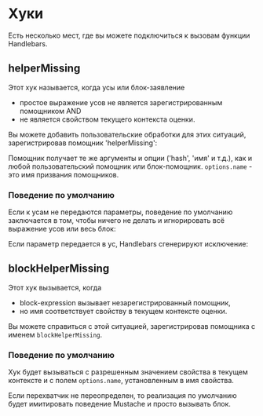 # Хуки

Есть несколько мест, где вы можете подключиться к вызовам функции Handlebars.

## helperMissing

Этот хук называется, когда усы или блок-заявление

- простое выражение усов не является зарегистрированным помощником AND
- не является свойством текущего контекста оценки.

Вы можете добавить пользовательские обработки для этих ситуаций, зарегистрировав помощник 'helperMissing':

<ExamplePart examplePage="/examples/hook-helper-missing.md" show="template" />
<ExamplePart examplePage="/examples/hook-helper-missing.md" show="preparationScript" />
<ExamplePart examplePage="/examples/hook-helper-missing.md" show="output" />

Помощник получает те же аргументы и опции ('hash', 'имя' и т.д.), как и любой пользовательский помощник или блок-помощник. `options.name` - это имя призвания помощников.

### Поведение по умолчанию

Если к усам не передаются параметры, поведение по умолчанию заключается в том, чтобы ничего не делать и игнорировать всё выражение усов или весь блок:

<Flex>
<ExamplePart examplePage="/examples/hook-helper-missing-default-no-param.md" show="template" />
<ExamplePart examplePage="/examples/hook-helper-missing-default-no-param.md" show="output" />
</Flex>

Если параметр передается в ус, Handlebars сгенерируют исключение:

<Flex>
<ExamplePart examplePage="/examples/hook-helper-missing-default-param.md" show="template" />
<ExamplePart examplePage="/examples/hook-helper-missing-default-param.md" show="error" />
</Flex>

## blockHelperMissing

Этот хук вызывается, когда

- block-expression вызывает незарегистрированный помощник,
- но имя соответствует свойству в текущем контексте оценки.

Вы можете справиться с этой ситуацией, зарегистрировав помощника с именем `blockHelperMissing`.

<ExamplePart examplePage="ru/examples/hook-block-helper-missing.md" show="template" />
<ExamplePart examplePage="ru/examples/hook-block-helper-missing.md" show="preparationScript" />
<ExamplePart examplePage="ru/examples/hook-block-helper-missing.md" show="output" />

### Поведение по умолчанию

Хук будет вызываться с разрешенным значением свойства в текущем контексте и с полем `options.name`, установленным в имя свойства.

Если перехватчик не переопределен, то реализация по умолчанию будет имитировать поведение Mustache и просто вызывать блок.

<ExamplePart examplePage="ru/examples/hook-block-helper-missing-default.md" show="template" />
<ExamplePart examplePage="ru/examples/hook-block-helper-missing-default.md" show="output" />
